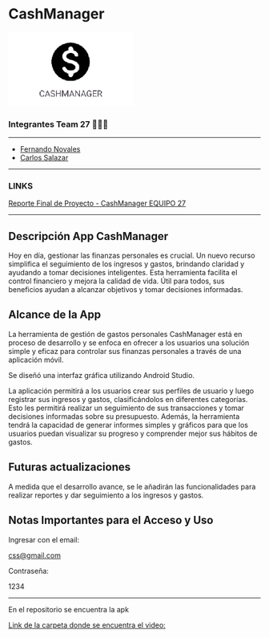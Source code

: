 # CashManager

<img width="250" alt="Screenshot 2023-03-30 at 19 46 49" src="https://github.com/Hancss/CashManagerApp/blob/4472cca7e525bd0763bd4f3d5474f2e26d1d6233/logo.PNG">

### Integrantes Team 27 🧑🏻‍💻

------

 - [Fernando Novales](https://github.com/Itzamango)
 - [Carlos Salazar](https://github.com/Hancss)

------

### LINKS

[Reporte Final de Proyecto - CashManager EQUIPO 27](https://docs.google.com/document/d/1qUoMrkkd8nhAVaVm60Nop_WdBuYO2HzZ19Mz9R973jY/edit?usp=sharing)


------

## Descripción App CashManager

Hoy en día, gestionar las finanzas personales es crucial. Un nuevo recurso simplifica el seguimiento de los ingresos y gastos,
brindando claridad y ayudando a tomar decisiones inteligentes. Esta herramienta facilita el control financiero y mejora la calidad de vida. 
Útil para todos, sus beneficios ayudan a alcanzar objetivos y tomar decisiones informadas.

## Alcance de la App

La herramienta de gestión de gastos personales CashManager está en proceso de desarrollo y se enfoca en ofrecer a los usuarios una solución 
simple y eficaz para controlar sus finanzas personales a través de una aplicación móvil. 

Se diseñó una interfaz gráfica utilizando Android Studio.

La aplicación permitirá a los usuarios crear sus perfiles de usuario y luego registrar sus ingresos y gastos, 
clasificándolos en diferentes categorías. 
Esto les permitirá realizar un seguimiento de sus transacciones y tomar decisiones informadas sobre su presupuesto. 
Además, la herramienta tendrá la capacidad de generar informes simples y gráficos para que los usuarios puedan visualizar su progreso 
y comprender mejor sus hábitos de gastos.

## Futuras actualizaciones
A medida que el desarrollo avance, se le añadirán las funcionalidades para realizar reportes y dar seguimiento a los ingresos y gastos.

## Notas Importantes para el Acceso y Uso
Ingresar con el email:

css@gmail.com

Contraseña:

1234

----
En el repositorio se encuentra la apk

[Link de la carpeta donde se encuentra el video:](https://drive.google.com/drive/folders/1WnOaByNeC9jGdwShVBe-a_eM9vyUJJVt?usp=share_link)
